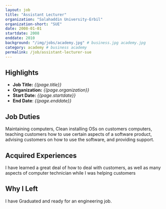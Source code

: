 ```yaml
---
layout: job
title: "Assistant Lecturer"
organization: "Salahaddin University-Erbil"
organization-short: "SUE"
date: 2008-01-01
startdate: 2008
enddate: 2010
background: "/img/jobs/academy.jpg" # business.jpg academy.jpg
category: academy # business academy
permalink: /job/assistant-lecturer-sue
---
```


## Highlights

- **Job Title:** _{{page.title}}_
- **Organization:** _{{page.organization}}_
- **Start Date:** _{{page.startdate}}_
- **End Date**: _{{page.enddate}}_

## Job Duties

Maintaining computers, Clean installing OSs on customers computers, teaching customers how to use certain aspects of a software product, advising customers on how to use the software, and providing support.

## Acquired Experiences

I have learned a great deal of how to deal with customers, as well as many aspects of computer technician while I was helping customers

## Why I Left

I have Graduated and ready for an engineering job.
